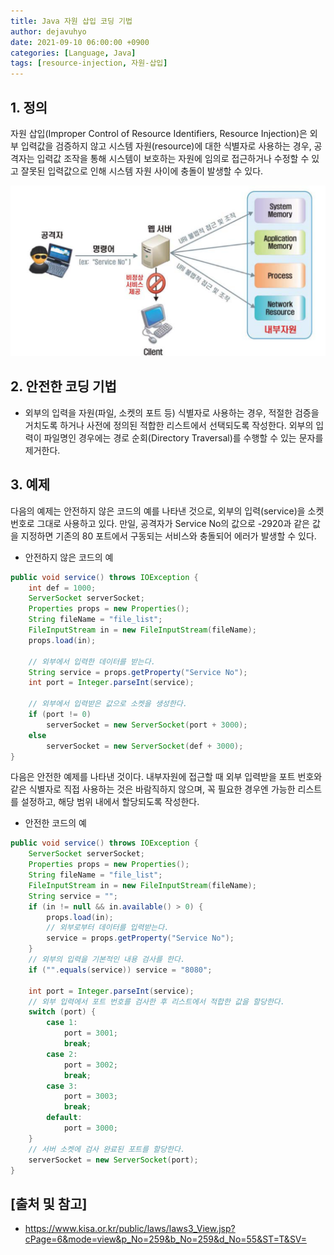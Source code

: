 ```yaml
---
title: Java 자원 삽입 코딩 기법
author: dejavuhyo
date: 2021-09-10 06:00:00 +0900
categories: [Language, Java]
tags: [resource-injection, 자원-삽입]
---
```


## 1. 정의
자원 삽입(Improper Control of Resource Identifiers, Resource Injection)은 외부 입력값을 검증하지 않고 시스템 자원(resource)에 대한 식별자로 사용하는 경우, 공격자는 입력값 조작을 통해 시스템이 보호하는 자원에 임의로 접근하거나 수정할 수 있고 잘못된 입력값으로 인해 시스템 자원 사이에 충돌이 발생할 수 있다.

![resource-injection](/assets/img/2021-09-10-resource-injection/resource-injection.png)

## 2. 안전한 코딩 기법

* 외부의 입력을 자원(파일, 소켓의 포트 등) 식별자로 사용하는 경우, 적절한 검증을 거치도록 하거나 사전에 정의된 적합한 리스트에서 선택되도록 작성한다. 외부의 입력이 파일명인 경우에는 경로 순회(Directory Traversal)를 수행할 수 있는 문자를 제거한다.

## 3. 예제
다음의 예제는 안전하지 않은 코드의 예를 나타낸 것으로, 외부의 입력(service)을 소켓 번호로 그대로 사용하고 있다. 만일, 공격자가 Service No의 값으로 -2920과 같은 값을 지정하면 기존의 80 포트에서 구동되는 서비스와 충돌되어 에러가 발생할 수 있다.

* 안전하지 않은 코드의 예

```java
public void service() throws IOException {
    int def = 1000;
    ServerSocket serverSocket;
    Properties props = new Properties();
    String fileName = "file_list";
    FileInputStream in = new FileInputStream(fileName);
    props.load(in);

    // 외부에서 입력한 데이터를 받는다.
    String service = props.getProperty("Service No");
    int port = Integer.parseInt(service);

    // 외부에서 입력받은 값으로 소켓을 생성한다.
    if (port != 0)
        serverSocket = new ServerSocket(port + 3000);
    else
        serverSocket = new ServerSocket(def + 3000);
}
```

다음은 안전한 예제를 나타낸 것이다. 내부자원에 접근할 때 외부 입력받을 포트 번호와 같은 식별자로 직접 사용하는 것은 바람직하지 않으며, 꼭 필요한 경우엔 가능한 리스트를 설정하고, 해당 범위 내에서 할당되도록 작성한다.

* 안전한 코드의 예

```java
public void service() throws IOException {
    ServerSocket serverSocket;
    Properties props = new Properties();
    String fileName = "file_list";
    FileInputStream in = new FileInputStream(fileName);
    String service = "";
    if (in != null && in.available() > 0) {
        props.load(in);
        // 외부로부터 데이터를 입력받는다.
        service = props.getProperty("Service No");
    }
    // 외부의 입력을 기본적인 내용 검사를 한다.
    if ("".equals(service)) service = "8080";

    int port = Integer.parseInt(service);
    // 외부 입력에서 포트 번호를 검사한 후 리스트에서 적합한 값을 할당한다.
    switch (port) {
        case 1:
            port = 3001;
            break;
        case 2:
            port = 3002;
            break;
        case 3:
            port = 3003;
            break;
        default:
            port = 3000;
    }
    // 서버 소켓에 검사 완료된 포트를 할당한다.
    serverSocket = new ServerSocket(port);
}
```

## [출처 및 참고]
* <https://www.kisa.or.kr/public/laws/laws3_View.jsp?cPage=6&mode=view&p_No=259&b_No=259&d_No=55&ST=T&SV=>
